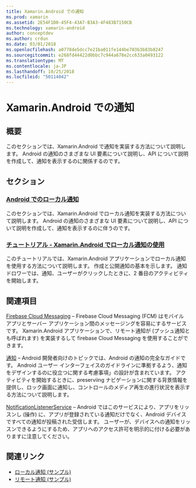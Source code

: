 ```yaml
---
title: Xamarin.Android での通知
ms.prod: xamarin
ms.assetid: 2E54F1D0-45F4-43A7-B3A3-4F483B7150CB
ms.technology: xamarin-android
author: conceptdev
ms.author: crdun
ms.date: 03/01/2018
ms.openlocfilehash: a0778de5dcc7e21ba011fe144be703b3b83b8247
ms.sourcegitcommit: e268fd44422d0bbc7c944a678e2cc633a0493122
ms.translationtype: MT
ms.contentlocale: ja-JP
ms.lasthandoff: 10/25/2018
ms.locfileid: "50114042"
---
```

# <a name="notifications-in-xamarinandroid"></a>Xamarin.Android での通知


## <a name="overview"></a>概要

このセクションでは、Xamarin.Android で通知を実装する方法について説明します。 Android の通知のさまざまな UI 要素について説明し、API について説明を作成して、通知を表示するのに関係するのです。


## <a name="sections"></a>セクション

### <a name="local-notifications-in-androidlocal-notificationsmd"></a>[Android でのローカル通知](local-notifications.md)

このセクションでは、Xamarin.Android でローカル通知を実装する方法について説明します。 Android の通知のさまざまな UI 要素について説明し、API について説明を作成して、通知を表示するのに伴うのです。 

### <a name="walkthrough---using-local-notifications-in-xamarinandroidlocal-notifications-walkthroughmd"></a>[チュートリアル - Xamarin.Android でローカル通知の使用](local-notifications-walkthrough.md)  
 
このチュートリアルでは、Xamarin.Android アプリケーションでローカル通知を使用する方法について説明します。 作成と公開通知の基本を示します。 通知ドロワーでは、通知、ユーザーがクリックしたときに、2 番目のアクティビティを開始します。 


## <a name="for-further-reading"></a>関連項目

[Firebase Cloud Messaging](~/android/data-cloud/google-messaging/firebase-cloud-messaging.md) &ndash; Firebase Cloud Messaging (FCM) はモバイル アプリとサーバー アプリケーション間のメッセージングを容易にするサービスです。 Xamarin.Android アプリケーションで、リモート通知が (プッシュ通知とも呼ばれます) を実装するして firebase Cloud Messaging を使用することができます。

[通知](http://developer.android.com/guide/topics/ui/notifiers/notifications.html) &ndash; Android 開発者向けのトピックでは、Android の通知の完全なガイドです。 Android ユーザー インターフェイスのガイドラインに準拠するよう、通知をデザインするのに役立つに関する考慮事項」の設計が含まれています。 アクティビティを開始するときに、preserviing ナビゲーションに関する背景情報を提供し、ロック画面に通知し、コントロールのメディア再生の進行状況を表示する方法について説明します。 

[NotificationListenerService](https://developer.xamarin.com/api/type/Android.Service.Notification.NotificationListenerService/) &ndash; Android ではこのサービスにより、アプリをリッスンし (操作) に、アプリが登録されている通知だけでなく、Android デバイスですべての通知が投稿された受信します。 ユーザーが、デバイスへの通知をリッスンできるようにするため、アプリへのアクセス許可を明示的に付ける必要がありますに注意してください。





## <a name="related-links"></a>関連リンク

- [ローカル通知 (サンプル)](https://developer.xamarin.com/samples/monodroid/LocalNotifications/)
- [リモート通知 (サンプル)](https://developer.xamarin.com/samples/monodroid/RemoteNotifications/)
